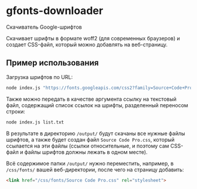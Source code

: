 # gfonts-downloader
Скачиватель Google-шрифтов

Скачивает шрифты в формате woff2 (для современных браузеров) и создает CSS-файл, который можно добавлять на веб-страницу.

## Пример использования

Загрузка шрифтов по URL:

```bash
node index.js "https://fonts.googleapis.com/css2?family=Source+Code+Pro:wght@400;700&display=swap"
```

Также можно передать в качестве аргумента ссылку на текстовый файл, содержащий список ссылок на шрифты, разделенный переносом строки:

```bash
node index.js list.txt
```

В результате в директорию `/output/` будут скачаны все нужные файлы шрифтов, а также будет создан файл `Source Code Pro.css`, который ссылается на эти файлы (ссылки относительные, и поэтому сам CSS-файл и файлы шрифтов должны лежать в одном месте). 

Всё содержимое папки `/output/` нужно переместить, например, в `/css/fonts/` вашей веб-директории, после чего на страницу добавить:

```html
<link href="/css/fonts/Source Code Pro.css" rel="stylesheet">
```